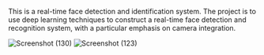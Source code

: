 This is a real-time face detection and identification system. The project is to use deep learning techniques to construct a real-time face detection and recognition system, with a particular emphasis on
camera integration.

![Screenshot (130)](https://github.com/user-attachments/assets/abf7cf92-3976-429b-8cc1-161aac8e8e66)
![Screenshot (123)](https://github.com/user-attachments/assets/6732bdaa-ad66-41e7-8595-44eadfd395d7)
